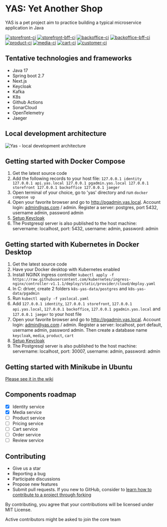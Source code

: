 # YAS: Yet Another Shop

YAS is a pet project aim to practice building a typical microservice application in Java

[![storefront-ci](https://github.com/nashtech-garage/yas/actions/workflows/storefront-ci.yaml/badge.svg)](https://github.com/nashtech-garage/yas/actions/workflows/storefront-ci.yaml)
[![storefront-bff-ci](https://github.com/nashtech-garage/yas/actions/workflows/storefront-bff-ci.yaml/badge.svg)](https://github.com/nashtech-garage/yas/actions/workflows/storefront-bff-ci.yaml)
[![backoffice-ci](https://github.com/nashtech-garage/yas/actions/workflows/backoffice-ci.yaml/badge.svg)](https://github.com/nashtech-garage/yas/actions/workflows/backoffice-ci.yaml)
[![backoffice-bff-ci](https://github.com/nashtech-garage/yas/actions/workflows/backoffice-bff-ci.yaml/badge.svg)](https://github.com/nashtech-garage/yas/actions/workflows/backoffice-bff-ci.yaml)
[![product-ci](https://github.com/nashtech-garage/yas/actions/workflows/product-ci.yaml/badge.svg)](https://github.com/nashtech-garage/yas/actions/workflows/product-ci.yaml)
[![media-ci](https://github.com/nashtech-garage/yas/actions/workflows/media-ci.yaml/badge.svg)](https://github.com/nashtech-garage/yas/actions/workflows/media-ci.yaml)
[![cart-ci](https://github.com/nashtech-garage/yas/actions/workflows/cart-ci.yaml/badge.svg)](https://github.com/nashtech-garage/yas/actions/workflows/cart-ci.yaml)
[![customer-ci](https://github.com/nashtech-garage/yas/actions/workflows/customer-ci.yaml/badge.svg)](https://github.com/nashtech-garage/yas/actions/workflows/customer-ci.yaml)

## Tentative technologies and frameworks

- Java 17
- Spring boot 2.7
- Next.js
- Keycloak
- Kafka
- K8s
- Github Actions
- SonarCloud
- OpenTelemetry
- Jaeger

## Local development architecture

![Yas - local development architecture](https://raw.githubusercontent.com/nashtech-garage/yas/main/yas_architecture_local.png)

## Getting started with Docker Compose

1. Get the latest source code
1. Add the following records to your host file: 
`
127.0.0.1 identity
127.0.0.1 api.yas.local
127.0.0.1 pgadmin.yas.local
127.0.0.1 storefront
127.0.0.1 backoffice
127.0.0.1 jaeger
`
1. Open terminal of your choice, go to 'yas' directory and run `docker compose up`
1. Open your favorite browser and go to  http://pgadmin.yas.local. Account login: admin@yas.com / admin. Register a server: postgres, port 5432, username admin, password admin
1. [Setup Keycloak](https://github.com/nashtech-garage/yas/wiki/Keycloak-Setup/)
1. The Postgresql server is also published to the host machine: servername: localhost, port: 5432, username: admin, password: admin

## Getting started with Kubernetes in Docker Desktop

1. Get the latest source code
1. Have your Docker desktop with Kubernetes enabled
1. Install NGINX ingress controller `kubectl apply -f https://raw.githubusercontent.com/kubernetes/ingress-nginx/controller-v1.1.1/deploy/static/provider/cloud/deploy.yaml`
1. In C: driver, create 2 folders `k8s-yas-data/postgres` and `k8s-yas-data/pgadmin`
1. Run `kubectl apply -f yaslocal.yaml`
1. Add `127.0.0.1 identity`, `127.0.0.1 storefront`, `127.0.0.1 api.yas.local`, `127.0.0.1 backoffice`, `127.0.0.1 pgadmin.yas.local` and `127.0.0.1 jaeger` to your host file
1. Open your favorite browser and go to  http://pgadmin.yas.local. Account login: admin@yas.com / admin. Register a server: localhost, port default, username admin, password admin. Then create a database name `keycloak`, `media`, `product`, `cart`
1. [Setup Keycloak](https://github.com/nashtech-garage/yas/wiki/Keycloak-Setup/)
1. The Postgresql server is also published to the host machine: servername: localhost, port: 30007, username: admin, password: admin

## Getting started with Minikube in Ubuntu
[Please see it in the wiki](https://github.com/nashtech-garage/yas/wiki/Getting-started-with-Minikube-in-Ubuntu)

## Components roadmap
- [x] Identity service
- [x] Media service
- [ ] Product service
- [ ] Pricing service
- [ ] Cart service
- [ ] Order service
- [ ] Review service

## Contributing
- Give us a star
- Reporting a bug
- Participate discussions
- Propose new features
- Submit pull requests. If you new to GitHub, consider to [learn how to contribute to a project through forking](https://docs.github.com/en/get-started/quickstart/contributing-to-projects)

By contributing, you agree that your contributions will be licensed under MIT License. 

Active contributors might be asked to join the core team
